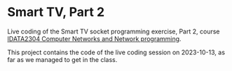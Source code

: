 # Smart TV, Part 2

Live coding of the Smart TV socket programming exercise, Part 2, course [IDATA2304 Computer
Networks and Network programming](https://www.ntnu.edu/studies/courses/IDATA2304/2023).

This project contains the code of the live coding session on 2023-10-13, as far as we managed to
get in the class.